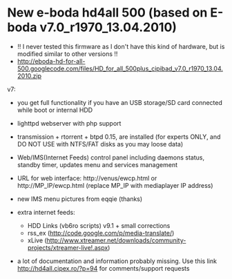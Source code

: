# New e-boda hd4all 500 (based on E-boda v7.0\_r1970\_13.04.2010) #
  * !! I never tested this firmware as I don't have this kind of hardware, but is modified similar to other versions !!
  * http://eboda-hd-for-all-500.googlecode.com/files/HD_for_all_500plus_cipibad_v7.0_r1970_13.04.2010.zip

v7:
  * you get full functionality if you have an USB storage/SD card connected while boot or internal HDD
  * lighttpd webserver with php support
  * transmission + rtorrent + btpd 0.15, are installed (for experts ONLY, and DO NOT USE with NTFS/FAT disks as you may loose data)
  * Web/IMS(Internet Feeds) control panel including daemons status, standby timer, updates menu and services management
  * URL for web interface: http://venus/ewcp.html or http://MP_IP/ewcp.html (replace MP\_IP with mediaplayer IP address)
  * new IMS menu pictures from eqqie (thanks)
  * extra internet feeds:
    * HDD Links (vb6ro scripts) v9.1 + small corrections
    * rss\_ex (http://code.google.com/p/media-translate/)
    * xLive (http://www.xtreamer.net/downloads/community-projects/xtreamer-live!.aspx)

  * a lot of documentation and information probably missing. Use this link http://hd4all.cipex.ro/?p=94 for comments/support requests
